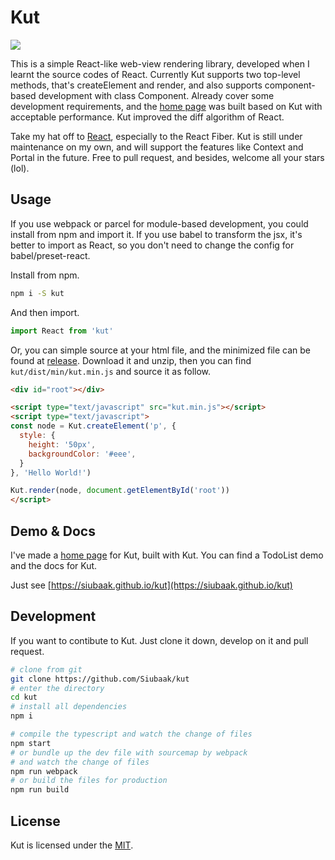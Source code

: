 # Kut

[![](https://img.shields.io/npm/v/kut.svg?style=flat-square)](https://www.npmjs.com/package/kut)

This is a simple React-like web-view rendering library, developed when I learnt the source codes of React. Currently Kut supports two top-level methods, that's createElement and render, and also supports component-based development with class Component. Already cover some development requirements, and the [home page](https://siubaak.github.io/kut) was built based on Kut with acceptable performance. Kut improved the diff algorithm of React.

Take my hat off to [React](https://github.com/facebook/react), especially to the React Fiber. Kut is still under maintenance on my own, and will support the features like Context and Portal in the future. Free to pull request, and besides, welcome all your stars (lol).

## Usage

If you use webpack or parcel for module-based development, you could install from npm and import it. If you use babel to transform the jsx, it's better to import as React, so you don't need to change the config for babel/preset-react.

Install from npm.

```bash
npm i -S kut
```

And then import.

```js
import React from 'kut'
```

Or, you can simple source at your html file, and the minimized file can be found at [release](https://github.com/Siubaak/kut/releases). Download it and unzip, then you can find `kut/dist/min/kut.min.js` and source it as follow.

```html
<div id="root"></div>

<script type="text/javascript" src="kut.min.js"></script>
<script type="text/javascript">
const node = Kut.createElement('p', {
  style: {
    height: '50px',
    backgroundColor: '#eee',
  }
}, 'Hello World!')

Kut.render(node, document.getElementById('root'))
</script>
```

## Demo & Docs

I've made a [home page](https://siubaak.github.io/kut) for Kut, built with Kut. You can find a TodoList demo and the docs for Kut.

Just see [https://siubaak.github.io/kut](https://siubaak.github.io/kut)

## Development

If you want to contibute to Kut. Just clone it down, develop on it and pull request.

```bash
# clone from git
git clone https://github.com/Siubaak/kut
# enter the directory
cd kut
# install all dependencies
npm i

# compile the typescript and watch the change of files
npm start
# or bundle up the dev file with sourcemap by webpack
# and watch the change of files
npm run webpack
# or build the files for production
npm run build
```

## License

Kut is licensed under the [MIT](https://github.com/Siubaak/kut/blob/master/LICENSE).